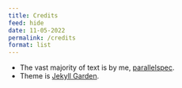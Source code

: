```yaml
---
title: Credits
feed: hide
date: 11-05-2022
permalink: /credits
format: list
---
```


- The vast majority of text is by me, [parallelspec](https://github.com/parallelspec). 
- Theme is [Jekyll Garden](https://github.com/Jekyll-Garden/jekyll-garden.github.io).
